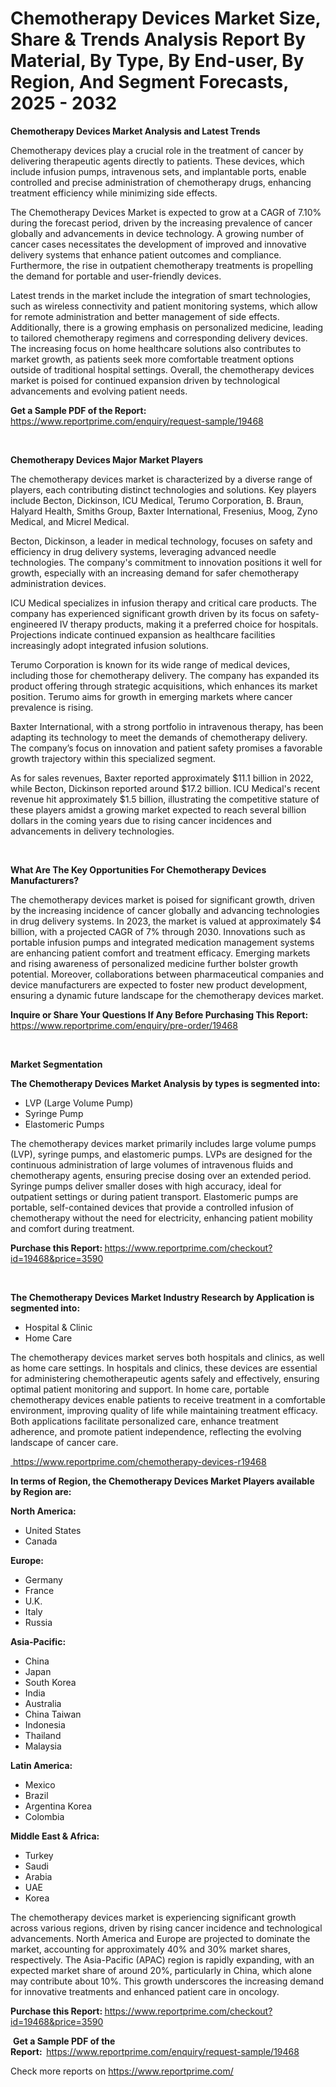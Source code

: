 <p><h1>Chemotherapy Devices Market Size, Share & Trends Analysis Report By Material, By Type, By End-user, By Region, And Segment Forecasts, 2025 - 2032</h1></p><p><strong>Chemotherapy Devices Market Analysis and Latest Trends</strong></p>
<p><p>Chemotherapy devices play a crucial role in the treatment of cancer by delivering therapeutic agents directly to patients. These devices, which include infusion pumps, intravenous sets, and implantable ports, enable controlled and precise administration of chemotherapy drugs, enhancing treatment efficiency while minimizing side effects.</p><p>The Chemotherapy Devices Market is expected to grow at a CAGR of 7.10% during the forecast period, driven by the increasing prevalence of cancer globally and advancements in device technology. A growing number of cancer cases necessitates the development of improved and innovative delivery systems that enhance patient outcomes and compliance. Furthermore, the rise in outpatient chemotherapy treatments is propelling the demand for portable and user-friendly devices.</p><p>Latest trends in the market include the integration of smart technologies, such as wireless connectivity and patient monitoring systems, which allow for remote administration and better management of side effects. Additionally, there is a growing emphasis on personalized medicine, leading to tailored chemotherapy regimens and corresponding delivery devices. The increasing focus on home healthcare solutions also contributes to market growth, as patients seek more comfortable treatment options outside of traditional hospital settings. Overall, the chemotherapy devices market is poised for continued expansion driven by technological advancements and evolving patient needs.</p></p>
<p><strong>Get a Sample PDF of the Report:&nbsp;</strong> <a href="https://www.reportprime.com/enquiry/request-sample/19468?utm_campaign=3010&utm_medium=2&utm_source=Github&utm_content=ia&utm_term=19032025&utm_id=chemotherapy-devices">https://www.reportprime.com/enquiry/request-sample/19468</a></p>
<p>&nbsp;</p>
<p><strong>Chemotherapy Devices Major Market Players</strong></p>
<p><p>The chemotherapy devices market is characterized by a diverse range of players, each contributing distinct technologies and solutions. Key players include Becton, Dickinson, ICU Medical, Terumo Corporation, B. Braun, Halyard Health, Smiths Group, Baxter International, Fresenius, Moog, Zyno Medical, and Micrel Medical.</p><p>Becton, Dickinson, a leader in medical technology, focuses on safety and efficiency in drug delivery systems, leveraging advanced needle technologies. The company's commitment to innovation positions it well for growth, especially with an increasing demand for safer chemotherapy administration devices.</p><p>ICU Medical specializes in infusion therapy and critical care products. The company has experienced significant growth driven by its focus on safety-engineered IV therapy products, making it a preferred choice for hospitals. Projections indicate continued expansion as healthcare facilities increasingly adopt integrated infusion solutions.</p><p>Terumo Corporation is known for its wide range of medical devices, including those for chemotherapy delivery. The company has expanded its product offering through strategic acquisitions, which enhances its market position. Terumo aims for growth in emerging markets where cancer prevalence is rising.</p><p>Baxter International, with a strong portfolio in intravenous therapy, has been adapting its technology to meet the demands of chemotherapy delivery. The company’s focus on innovation and patient safety promises a favorable growth trajectory within this specialized segment.</p><p>As for sales revenues, Baxter reported approximately $11.1 billion in 2022, while Becton, Dickinson reported around $17.2 billion. ICU Medical's recent revenue hit approximately $1.5 billion, illustrating the competitive stature of these players amidst a growing market expected to reach several billion dollars in the coming years due to rising cancer incidences and advancements in delivery technologies.</p></p>
<p>&nbsp;</p>
<p><strong>What Are The Key Opportunities For Chemotherapy Devices Manufacturers?</strong></p>
<p><p>The chemotherapy devices market is poised for significant growth, driven by the increasing incidence of cancer globally and advancing technologies in drug delivery systems. In 2023, the market is valued at approximately $4 billion, with a projected CAGR of 7% through 2030. Innovations such as portable infusion pumps and integrated medication management systems are enhancing patient comfort and treatment efficacy. Emerging markets and rising awareness of personalized medicine further bolster growth potential. Moreover, collaborations between pharmaceutical companies and device manufacturers are expected to foster new product development, ensuring a dynamic future landscape for the chemotherapy devices market.</p></p>
<p><strong>Inquire or Share Your Questions If Any Before Purchasing This Report:</strong> <a href="https://www.reportprime.com/enquiry/pre-order/19468?utm_campaign=3010&utm_medium=2&utm_source=Github&utm_content=ia&utm_term=19032025&utm_id=chemotherapy-devices">https://www.reportprime.com/enquiry/pre-order/19468</a></p>
<p>&nbsp;</p>
<p><strong>Market Segmentation</strong></p>
<p><strong>The Chemotherapy Devices Market Analysis by types is segmented into:</strong></p>
<p><ul><li>LVP (Large Volume Pump)</li><li>Syringe Pump</li><li>Elastomeric Pumps</li></ul></p>
<p><p>The chemotherapy devices market primarily includes large volume pumps (LVP), syringe pumps, and elastomeric pumps. LVPs are designed for the continuous administration of large volumes of intravenous fluids and chemotherapy agents, ensuring precise dosing over an extended period. Syringe pumps deliver smaller doses with high accuracy, ideal for outpatient settings or during patient transport. Elastomeric pumps are portable, self-contained devices that provide a controlled infusion of chemotherapy without the need for electricity, enhancing patient mobility and comfort during treatment.</p></p>
<p><strong>Purchase this Report:&nbsp;</strong><a href="https://www.reportprime.com/checkout?id=19468&price=3590&utm_campaign=3010&utm_medium=2&utm_source=Github&utm_content=ia&utm_term=19032025&utm_id=chemotherapy-devices">https://www.reportprime.com/checkout?id=19468&price=3590</a></p>
<p>&nbsp;</p>
<p><strong>The Chemotherapy Devices Market Industry Research by Application is segmented into:</strong></p>
<p><ul><li>Hospital & Clinic</li><li>Home Care</li></ul></p>
<p><p>The chemotherapy devices market serves both hospitals and clinics, as well as home care settings. In hospitals and clinics, these devices are essential for administering chemotherapeutic agents safely and effectively, ensuring optimal patient monitoring and support. In home care, portable chemotherapy devices enable patients to receive treatment in a comfortable environment, improving quality of life while maintaining treatment efficacy. Both applications facilitate personalized care, enhance treatment adherence, and promote patient independence, reflecting the evolving landscape of cancer care.</p></p>
<p><a href="https://www.reportprime.com/chemotherapy-devices-r19468?utm_campaign=3010&utm_medium=2&utm_source=Github&utm_content=ia&utm_term=19032025&utm_id=chemotherapy-devices">&nbsp;https://www.reportprime.com/chemotherapy-devices-r19468</a></p>
<p><strong>In terms of Region, the Chemotherapy Devices Market Players available by Region are:</strong></p>
<p>
    <p> <strong> North America: </strong>
        <ul>
            <li>United States</li>
            <li>Canada</li>
        </ul>
        </p> 
    <p> <strong> Europe: </strong>
        <ul>
            <li>Germany</li>
            <li>France</li>
            <li>U.K.</li>
            <li>Italy</li>
            <li>Russia</li>
        </ul>
        </p> 
    <p> <strong> Asia-Pacific: </strong>
        <ul>
            <li>China</li>
            <li>Japan</li>
            <li>South Korea</li>
            <li>India</li>
            <li>Australia</li>
            <li>China Taiwan</li>
            <li>Indonesia</li>
            <li>Thailand</li>
            <li>Malaysia</li>
        </ul>
        </p> 
    <p> <strong> Latin America: </strong>
        <ul>
            <li>Mexico</li>
            <li>Brazil</li>
            <li>Argentina Korea</li>
            <li>Colombia</li>
        </ul>
        </p> 
    <p> <strong> Middle East & Africa: </strong>
        <ul>
            <li>Turkey</li>
            <li>Saudi</li>
            <li>Arabia</li>
            <li>UAE</li>
            <li>Korea</li>
        </ul>
    </p>
    </p>
<p><p>The chemotherapy devices market is experiencing significant growth across various regions, driven by rising cancer incidence and technological advancements. North America and Europe are projected to dominate the market, accounting for approximately 40% and 30% market shares, respectively. The Asia-Pacific (APAC) region is rapidly expanding, with an expected market share of around 20%, particularly in China, which alone may contribute about 10%. This growth underscores the increasing demand for innovative treatments and enhanced patient care in oncology.</p></p>
<p><strong>Purchase this Report: </strong><a href="https://www.reportprime.com/checkout?id=19468&price=3590&utm_campaign=3010&utm_medium=2&utm_source=Github&utm_content=ia&utm_term=19032025&utm_id=chemotherapy-devices">https://www.reportprime.com/checkout?id=19468&price=3590</a></p>
<p>&nbsp;<strong>Get a Sample PDF of the Report:&nbsp;&nbsp;</strong><a href="https://www.reportprime.com/enquiry/request-sample/19468?utm_campaign=3010&utm_medium=2&utm_source=Github&utm_content=ia&utm_term=19032025&utm_id=chemotherapy-devices">https://www.reportprime.com/enquiry/request-sample/19468</a></p>
<p><strong></strong></p>
<p>Check more reports on <a href="https://www.reportprime.com/?utm_campaign=3010&utm_medium=2&utm_source=Github&utm_content=ia&utm_term=19032025&utm_id=chemotherapy-devices">https://www.reportprime.com/</a></p>